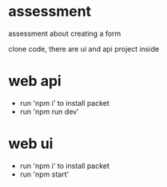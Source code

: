 # assessment
assessment about creating a form

clone code, there are ui and api project inside

# web api
+ run 'npm i' to install packet
+ run 'npm run dev'

# web ui

+ run 'npm i' to install packet
+ run 'npm start'
